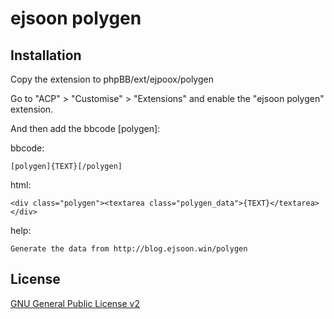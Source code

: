 # ejsoon polygen

## Installation

Copy the extension to phpBB/ext/ejpoox/polygen

Go to "ACP" > "Customise" > "Extensions" and enable the "ejsoon polygen" extension.

And then add the bbcode [polygen]:

bbcode:
```
[polygen]{TEXT}[/polygen]
```

html:
```
<div class="polygen"><textarea class="polygen_data">{TEXT}</textarea></div>
```

help:
```
Generate the data from http://blog.ejsoon.win/polygen
```

## License

[GNU General Public License v2](license.txt)

